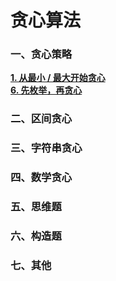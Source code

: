 # 贪心算法
### 一、贪心策略
 **[1. 从最小 / 最大开始贪心]()**  
 **[6. 先枚举，再贪心](LeetCode%20题解%20-%20先枚举，再贪心.md)**  
### 二、区间贪心
### 三、字符串贪心
### 四、数学贪心
### 五、思维题
### 六、构造题
### 七、其他
